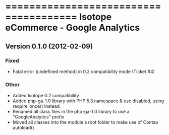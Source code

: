 ======================================
Isotope eCommerce - Google Analytics
======================================

Version 0.1.0 (2012-02-09)
------------------------------
### Fixed
- Fatal error (undefined method) in 0.2 compatibility mode (Ticket #4)

### Other
- Added Isotope 0.2 compatibility
- Added php-ga-1.0 library with PHP 5.3 namespace & use disabled, using require_once() instead.
- Renamed all class files in the php-ga-1.0 library to use a "GoogleAnalytics" prefix 
- Moved all classes into the module's root folder to make use of Contao autoload()